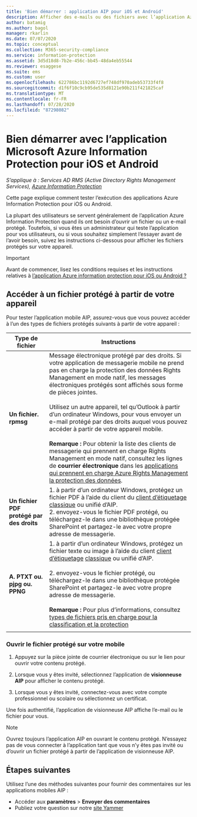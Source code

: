 ```yaml
---
title: 'Bien démarrer : application AIP pour iOS et Android'
description: Afficher des e-mails ou des fichiers avec l’application Azure Information Protection pour iOS et Android
author: batamig
ms.author: bagol
manager: rkarlin
ms.date: 07/07/2020
ms.topic: conceptual
ms.collection: M365-security-compliance
ms.service: information-protection
ms.assetid: 3d5d18d8-7b2e-456c-bb45-48da4eb55544
ms.reviewer: esaggese
ms.suite: ems
ms.custom: user
ms.openlocfilehash: 622786bc1192d6727ef748df970adeb53733f4f8
ms.sourcegitcommit: d1f6f10c9cb95de535d8121e90b211f421825caf
ms.translationtype: MT
ms.contentlocale: fr-FR
ms.lasthandoff: 07/28/2020
ms.locfileid: "87298082"
---
```

# <a name="get-started-with-the-microsoft-azure-information-protection-app-for-ios-and-android"></a>Bien démarrer avec l’application Microsoft Azure Information Protection pour iOS et Android

*S’applique à : Services AD RMS (Active Directory Rights Management Services), [Azure Information Protection](https://azure.microsoft.com/pricing/details/information-protection)*

Cette page explique comment tester l’exécution des applications Azure Information Protection pour iOS ou Android.

La plupart des utilisateurs se servent généralement de l’application Azure Information Protection quand ils ont besoin d’ouvrir un fichier ou un e-mail protégé. Toutefois, si vous êtes un administrateur qui teste l’application pour vos utilisateurs, ou si vous souhaitez simplement l’essayer avant de l’avoir besoin, suivez les instructions ci-dessous pour afficher les fichiers protégés sur votre appareil.

> [!IMPORTANT]
> Avant de commencer, lisez les conditions requises et les instructions relatives à [l’application Azure information protection pour iOS ou Android ?](mobile-app-faq.md)
> 

## <a name="access-a-protected-file-from-your-device"></a>Accéder à un fichier protégé à partir de votre appareil

Pour tester l’application mobile AIP, assurez-vous que vous pouvez accéder à l’un des types de fichiers protégés suivants à partir de votre appareil :

|Type de fichier  |Instructions  |
|---------|---------|
|**Un fichier. rpmsg**     | Message électronique protégé par des droits. Si votre application de messagerie mobile ne prend pas en charge la protection des données Rights Management en mode natif, les messages électroniques protégés sont affichés sous forme de pièces jointes. </br></br>Utilisez un autre appareil, tel qu’Outlook à partir d’un ordinateur Windows, pour vous envoyer un e-mail protégé par des droits auquel vous pouvez accéder à partir de votre appareil mobile. </br></br>**Remarque :** Pour obtenir la liste des clients de messagerie qui prennent en charge Rights Management en mode natif, consultez les lignes de **courrier électronique** dans les [applications qui prennent en charge Azure Rights Management la protection des données](../requirements-applications.md). |
|**Un fichier PDF protégé par des droits**     | 1. à partir d’un ordinateur Windows, protégez un fichier PDF à l’aide du client du [client d’étiquetage](clientv2-classify-protect.md) [classique](client-classify-protect.md) ou unifié d’AIP. </br>2. envoyez-vous le fichier PDF protégé, ou téléchargez-le dans une bibliothèque protégée SharePoint et partagez-le avec votre propre adresse de messagerie.        |
|**A. PTXT ou. pjpg ou. PPNG**     | 1. à partir d’un ordinateur Windows, protégez un fichier texte ou image à l’aide du client [client d’étiquetage](clientv2-classify-protect.md) [classique](client-classify-protect.md) ou unifié d’AIP. </br></br>2. envoyez-vous le fichier protégé, ou téléchargez-le dans une bibliothèque protégée SharePoint et partagez-le avec votre propre adresse de messagerie. </br></br>**Remarque :** Pour plus d’informations, consultez [types de fichiers pris en charge pour la classification et la protection](client-admin-guide-file-types.md#supported-file-types-for-classification-and-protection)   |
| | |

### <a name="open-the-protected-file-on-your-mobile"></a>Ouvrir le fichier protégé sur votre mobile

1. Appuyez sur la pièce jointe de courrier électronique ou sur le lien pour ouvrir votre contenu protégé.

1. Lorsque vous y êtes invité, sélectionnez l’application de **visionneuse AIP** pour afficher le contenu protégé.

1. Lorsque vous y êtes invité, connectez-vous avec votre compte professionnel ou scolaire ou sélectionnez un certificat.

Une fois authentifié, l’application de visionneuse AIP affiche l’e-mail ou le fichier pour vous.

> [!NOTE]
> Ouvrez toujours l’application AIP en ouvrant le contenu protégé. N’essayez pas de vous connecter à l’application tant que vous n’y êtes pas invité ou d’ouvrir un fichier protégé à partir de l’application de visionneuse AIP.
> 

## <a name="next-steps"></a>Étapes suivantes

Utilisez l’une des méthodes suivantes pour fournir des commentaires sur les applications mobiles AIP :

- Accéder aux **paramètres**  >  **Envoyer des commentaires**
- Publiez votre question sur notre [site Yammer](https://www.yammer.com/AskIPTeam)
